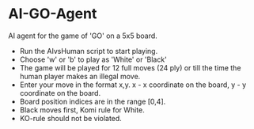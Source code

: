 # AI-GO-Agent
AI agent for the game of 'GO' on a 5x5 board.

- Run the AIvsHuman script to start playing.
- Choose 'w' or 'b' to play as 'White' or 'Black'
- The game will be played for 12 full moves (24 ply) or till the time the human player makes an illegal move.
- Enter your move in the format x,y. x - x coordinate on the board, y - y coordinate on the board.
- Board position indices are in the range [0,4].
- Black moves first, Komi rule for White.
- KO-rule should not be violated.
